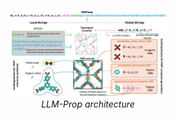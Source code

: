 <p align="center" width="100%">
    <img src="figures/MOFseq_full.png" alt="image" width="50%" height="auto">
    <br>
    <em>LLM-Prop architecture</em>
</p>